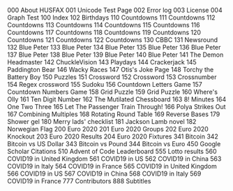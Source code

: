 000 About HUSFAX
001 Unicode Test Page
002 Error log
003 License
004 Graph Test
100 Index
102 Birthdays
110 Countdowns
111 Countdowns
112 Countdowns
113 Countdowns
114 Countdowns
115 Countdowns
116 Countdowns
117 Countdowns
118 Countdowns
119 Countdowns
120 Countdowns
121 Countdowns
122 Countdowns
130 CBBC
131 Newsround
132 Blue Peter
133 Blue Peter
134 Blue Peter
135 Blue Peter
136 Blue Peter
137 Blue Peter
138 Blue Peter
139 Blue Peter
140 Blue Peter
141 The Demon Headmaster
142 ChuckleVision
143 Playdays
144 Crackerjack
145 Paddington Bear
146 Wacky Races
147 Otis's Joke Page
148 Torchy the Battery Boy
150 Puzzles
151 Crossword
152 Crossword
153 Crossnumber
154 Regex crossword
155 Sudoku
156 Countdown Letters Game
157 Countdown Numbers Game
158 Grid Puzzle
159 Grid Puzzle
160 Where's Olly
161 Ten Digit Number
162 The Mutilated Chessboard
163 8! Minutes
164 One Two Three
165 Let The Passenger Train Through!
166 Polya Strikes Out
167 Combining Multiples
168 Rotating Round Table
169 Reverse Bases
179 Shower gel
180 Merry lads' checklist
181 Jackson Lamb novel
182 Norwegian Flag
200 Euro 2020
201 Euro 2020 Groups
202 Euro 2020 Knockout
203 Euro 2020 Results
204 Euro 2020 Fixtures
341 Bitcoin
342 Bitcoin vs US Dollar
343 Bitcoin vs Pound
344 Bitcoin vs Euro
450 Google Scholar Citations
510 Advent of Code Leaderboard
555 Lotto results
560 COVID19 in United Kingdom
561 COVID19 in US
562 COVID19 in China
563 COVID19 in Italy
564 COVID19 in France
565 COVID19 in United Kingdom
566 COVID19 in US
567 COVID19 in China
568 COVID19 in Italy
569 COVID19 in France
777 Contributors
888 Subtitles

